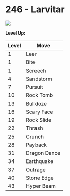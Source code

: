 # 246 - Larvitar
![][246]

**Level Up:**

Level | Move
---   | ---
  1   | Leer
  1   | Bite
  1   | Screech
  4   | Sandstorm
  7   | Pursuit
 10   | Rock Tomb
 13   | Bulldoze
 16   | Scary Face
 19   | Rock Slide
 22   | Thrash
 25   | Crunch
 28   | Payback
 31   | Dragon Dance
 34   | Earthquake
 37   | Outrage
 40   | Stone Edge
 43   | Hyper Beam



[246]: /img/pokemon/246.png
